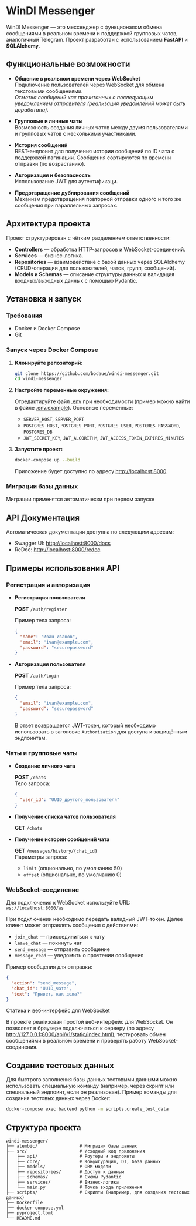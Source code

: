 # WinDI Messenger

WinDI Messenger — это мессенджер с функционалом обмена сообщениями в реальном времени и поддержкой групповых
чатов, аналогичный Telegram. Проект разработан с использованием **FastAPI** и **SQLAlchemy**.

## Функциональные возможности

- **Общение в реальном времени через WebSocket**  
  Подключение пользователей через WebSocket для обмена текстовыми сообщениями.  
  *Отметка сообщений как прочитанных с последующим уведомлением отправителя (реализация уведомлений может быть
  доработана).*

- **Групповые и личные чаты**  
  Возможность создания личных чатов между двумя пользователями и групповых чатов с несколькими участниками.

- **История сообщений**  
  REST-эндпоинт для получения истории сообщений по ID чата с поддержкой пагинации. Сообщения сортируются по времени
  отправки (по возрастанию).

- **Авторизация и безопасность**  
  Использование JWT для аутентификаци.

- **Предотвращение дублирования сообщений**  
  Механизм предотвращения повторной отправки одного и того же сообщения при параллельных запросах.

## Архитектура проекта

Проект структурирован с чётким разделением ответственности:

- **Controllers** — обработка HTTP-запросов и WebSocket-соединений.
- **Services** — бизнес-логика.
- **Repositories** — взаимодействие с базой данных через SQLAlchemy (CRUD-операции для пользователей, чатов, групп,
  сообщений).
- **Models и Schemas** — описание структуры данных и валидация входных/выходных данных с помощью Pydantic.

## Установка и запуск

### Требования

- Docker и Docker Compose
- Git

### Запуск через Docker Compose

1. **Клонируйте репозиторий:**

   ```bash
   git clone https://github.com/bodaue/windi-messenger.git
   cd windi-messenger
   ```

2. **Настройте переменные окружения:**

   Отредактируйте файл [.env](.env) при необходимости (пример можно найти в файле [.env.example](.env.example)).
   Основные переменные:
    - `SERVER_HOST`, `SERVER_PORT`
    - `POSTGRES_HOST`, `POSTGRES_PORT`, `POSTGRES_USER`, `POSTGRES_PASSWORD`, `POSTGRES_DB`
    - `JWT_SECRET_KEY`, `JWT_ALGORITHM`, `JWT_ACCESS_TOKEN_EXPIRES_MINUTES`

3. **Запустите проект:**

   ```bash
   docker-compose up --build
   ```

   Приложение будет доступно по адресу [http://localhost:8000](http://localhost:8000).

### Миграции базы данных

Миграции применятся автоматически при первом запуске

## API Документация

Автоматическая документация доступна по следующим адресам:

- Swagger UI: [http://localhost:8000/docs](http://localhost:8000/docs)
- ReDoc: [http://localhost:8000/redoc](http://localhost:8000/redoc)

## Примеры использования API

### Регистрация и авторизация

- **Регистрация пользователя**

  **POST** `/auth/register`

  Пример тела запроса:
  ```json
  {
    "name": "Иван Иванов",
    "email": "ivan@example.com",
    "password": "securepassword"
  }
  ```

- **Авторизация пользователя**

  **POST** `/auth/login`

  Пример тела запроса:
  ```json
  {
    "email": "ivan@example.com",
    "password": "securepassword"
  }
  ```

  В ответ возвращается JWT-токен, который необходимо использовать в заголовке `Authorization` для доступа к защищённым
  эндпоинтам.

### Чаты и групповые чаты

- **Создание личного чата**

  **POST** `/chats`  
  Тело запроса:
  ```json
  {
    "user_id": "UUID_другого_пользователя"
  }
  ```

- **Получение списка чатов пользователя**

  **GET** `/chats`

- **Получение истории сообщений чата**

  **GET** `/messages/history/{chat_id}`  
  Параметры запроса:
    - `limit` (опционально, по умолчанию 50)
    - `offset` (опционально, по умолчанию 0)

### WebSocket-соединение

Для подключения к WebSocket используйте URL:  
`ws://localhost:8000/ws`

При подключении необходимо передать валидный JWT-токен. Далее клиент может отправлять сообщения с действиями:

- `join_chat` — присоединиться к чату
- `leave_chat` — покинуть чат
- `send_message` — отправить сообщение
- `message_read` — уведомить о прочтении сообщения

Пример сообщения для отправки:

```json
{
  "action": "send_message",
  "chat_id": "UUID_чата",
  "text": "Привет, как дела?"
}
```

Статика и веб-интерфейс для WebSocket

В проекте реализован простой веб-интерфейс для WebSocket. Он позволяет в браузере подключаться к серверу (по адресу
http://127.0.0.1:8000/api/v1/static/index.html), тестировать обмен сообщениями в реальном времени и проверять работу
WebSocket-соединения.

## Создание тестовых данных

Для быстрого заполнения базы данных тестовыми данными можно использовать специальную команду (например, через скрипт или
специальный эндпоинт, если он реализован). Пример команды для создания тестовых данных через Docker:

```bash
docker-compose exec backend python -m scripts.create_test_data
```

## Структура проекта

```
windi-messenger/
├── alembic/                # Миграции базы данных
├── src/                    # Исходный код приложения
│   ├── api/                # Роутеры и эндпоинты
│   ├── core/               # Конфигурация, DI, база данных
│   ├── models/             # ORM-модели
│   ├── repositories/       # Доступ к данным
│   ├── schemas/            # Схемы Pydantic
│   ├── services/           # Бизнес-логика
│   └── main.py             # Точка входа приложения
├── scripts/                # Скрипты (например, для создания тестовых данных)
├── Dockerfile
├── docker-compose.yml
├── pyproject.toml
└── README.md
```